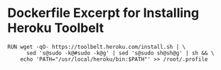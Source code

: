 # Dockerfile Excerpt for Installing Heroku Toolbelt

    RUN wget -qO- https://toolbelt.heroku.com/install.sh | \
          sed 's@sudo -k@#sudo -k@g' | sed 's@sudo sh@sh@g' | sh && \
        echo 'PATH="/usr/local/heroku/bin:$PATH"' >> /root/.profile
